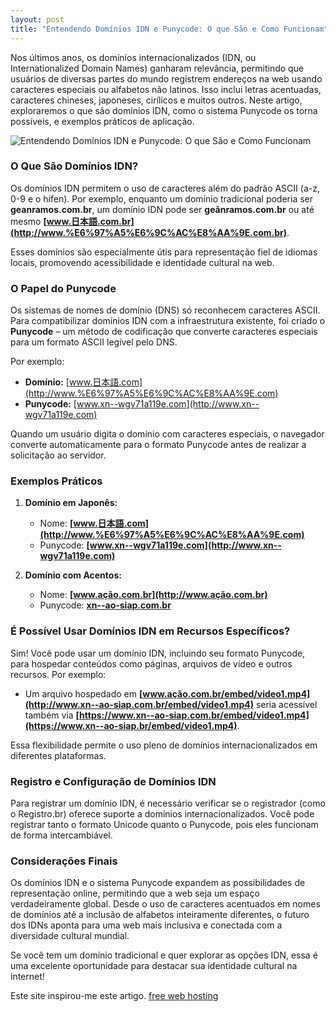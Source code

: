 ```yaml
---
layout: post
title: "Entendendo Domínios IDN e Punycode: O que São e Como Funcionam"
---
```


Nos últimos anos, os domínios internacionalizados (IDN, ou Internationalized Domain Names) ganharam relevância, permitindo que usuários de diversas partes do mundo registrem endereços na web usando caracteres especiais ou alfabetos não latinos. Isso inclui letras acentuadas, caracteres chineses, japoneses, cirílicos e muitos outros. Neste artigo, exploraremos o que são domínios IDN, como o sistema Punycode os torna possíveis, e exemplos práticos de aplicação.

![Entendendo Domínios IDN e Punycode: O que São e Como Funcionam](https://i1.wp.com/jprs.co.jp/en/img/jdn2_n.gif)

### O Que São Domínios IDN?

Os domínios IDN permitem o uso de caracteres além do padrão ASCII (a-z, 0-9 e o hífen). Por exemplo, enquanto um domínio tradicional poderia ser **geanramos.com.br**, um domínio IDN pode ser **geãnramos.com.br** ou até mesmo **[www.日本語.com.br](http://www.%E6%97%A5%E6%9C%AC%E8%AA%9E.com.br)**.

Esses domínios são especialmente útis para representação fiel de idiomas locais, promovendo acessibilidade e identidade cultural na web.

### O Papel do Punycode

Os sistemas de nomes de domínio (DNS) só reconhecem caracteres ASCII. Para compatibilizar domínios IDN com a infraestrutura existente, foi criado o **Punycode** – um método de codificação que converte caracteres especiais para um formato ASCII legível pelo DNS.

Por exemplo:

-   **Domínio:** [www.日本語.com](http://www.%E6%97%A5%E6%9C%AC%E8%AA%9E.com)
-   **Punycode:** [www.xn--wgv71a119e.com](http://www.xn--wgv71a119e.com)

Quando um usuário digita o domínio com caracteres especiais, o navegador converte automaticamente para o formato Punycode antes de realizar a solicitação ao servidor.

### Exemplos Práticos

1.  **Domínio em Japonês:**
    
    -   Nome: **[www.日本語.com](http://www.%E6%97%A5%E6%9C%AC%E8%AA%9E.com)**
    -   Punycode: **[www.xn--wgv71a119e.com](http://www.xn--wgv71a119e.com)**
2.  **Domínio com Acentos:**
    
    -   Nome: **[www.ação.com.br](http://www.ação.com.br)**
    -   Punycode: **[ xn--ao-siap.com.br](http://wxn--ao-siap.com.br)**

### É Possível Usar Domínios IDN em Recursos Específicos?

Sim! Você pode usar um domínio IDN, incluindo seu formato Punycode, para hospedar conteúdos como páginas, arquivos de vídeo e outros recursos. Por exemplo:

-   Um arquivo hospedado em **[www.ação.com.br/embed/video1.mp4](http://www.xn--ao-siap.com.br/embed/video1.mp4)** seria acessível também via **[https://www.xn--ao-siap.com.br/embed/video1.mp4](https://www.xn--ao-siap.br/embed/video1.mp4)**.

Essa flexibilidade permite o uso pleno de domínios internacionalizados em diferentes plataformas.

### Registro e Configuração de Domínios IDN

Para registrar um domínio IDN, é necessário verificar se o registrador (como o Registro.br) oferece suporte a domínios internacionalizados. Você pode registrar tanto o formato Unicode quanto o Punycode, pois eles funcionam de forma intercambiável.

### Considerações Finais

Os domínios IDN e o sistema Punycode expandem as possibilidades de representação online, permitindo que a web seja um espaço verdadeiramente global. Desde o uso de caracteres acentuados em nomes de domínios até a inclusão de alfabetos inteiramente diferentes, o futuro dos IDNs aponta para uma web mais inclusiva e conectada com a diversidade cultural mundial.

Se você tem um domínio tradicional e quer explorar as opções IDN, essa é uma excelente oportunidade para destacar sua identidade cultural na internet!

Este site inspirou-me este artigo. [free web hosting](https://freewebhostingarea.com/)
